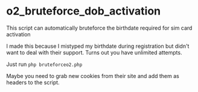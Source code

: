 # o2_bruteforce_dob_activation
This script can automatically bruteforce the birthdate required for sim card activation

I made this because I mistyped my birthdate during registration but didn't want to deal with their support. Turns out you have unlimited attempts.

Just run `php bruteforceo2.php`

Maybe you need to grab new cookies from their site and add them as headers to the script.
